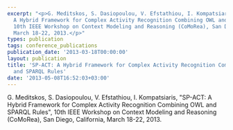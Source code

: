 ```yaml
---
excerpt: "<p>G. Meditskos, S. Dasiopoulou, V. Efstathiou, I. Kompatsiaris, &quot;SP-ACT:
  A Hybrid Framework for Complex Activity Recognition Combining OWL and SPARQL Rules&quot;,
  10th IEEE Workshop on Context Modeling and Reasoning (CoMoRea), San Diego, California,
  March 18-22, 2013.</p>"
types: publication
tags: conference_publications
publication_date: '2013-03-18T00:00:00'
layout: publication
title: 'SP-ACT: A Hybrid Framework for Complex Activity Recognition Combining OWL
  and SPARQL Rules'
date: '2013-05-08T16:52:03+03:00'
---
```

<p>G. Meditskos, S. Dasiopoulou, V. Efstathiou, I. Kompatsiaris, &quot;SP-ACT: A Hybrid Framework for Complex Activity Recognition Combining OWL and SPARQL Rules&quot;, 10th IEEE Workshop on Context Modeling and Reasoning (CoMoRea), San Diego, California, March 18-22, 2013.</p>
